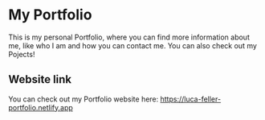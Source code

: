 # My Portfolio
This is my personal Portfolio, where you can find more information about me, like who I am and how you can contact me. You can also check out my Pojects!

## Website link
You can check out my Portfolio website here:
https://luca-feller-portfolio.netlify.app
